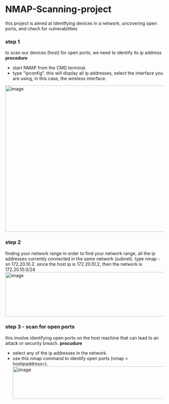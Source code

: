 # NMAP-Scanning-project
this project is aimed at idenitfying devices in a network, uncovering open ports, and chech for vulnerabilities

### step 1
to scan our devices (host) for open ports, we need to identify its ip address
**procedure**
* start NMAP from the CMD terminal.
* type "ipconfig". this will display all ip addresses, select the interface you are using, in this case, the wireless interface.
  
<img width="614" height="464" alt="image" src="https://github.com/user-attachments/assets/1621190e-790b-4c37-b815-05c1aa59c106" />
 
### step 2
finding your network range
in order to find your network range, all the ip addresses currently connected in the same network (subnet). type nmap -sn 172.20.10.2. since the host ip is 172.20.10.2, then the network is 172.20.10.0/24 
<img width="629" height="141" alt="image" src="https://github.com/user-attachments/assets/1bbff57d-c180-480d-9b6a-751ed46fd46a" />
### step 3 - scan for open ports
this involve identifying open ports on the host machine that can lead to an attack or security breach.
**procudure**
* select any of the ip addresses in the network.
* use this nmap command to identify open ports (nmap < hostipaddress>).
  <img width="525" height="103" alt="image" src="https://github.com/user-attachments/assets/47286968-cdf0-49f8-a672-686d1aff3c3a" />
